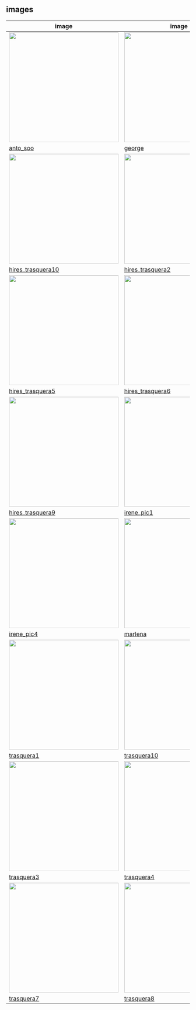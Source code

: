 ## images

|image|image|image|image|
|---|---|---|---|
| <img src="../assets/images/anto_soo.jpg" width="300px" /> | <img src="../assets/images/george.jpg" width="300px" /> | <img src="../assets/images/hector.jpg" width="300px" /> | <img src="../assets/images/hires_trasquera1.jpg" width="300px" /> |
| [anto_soo](https://sigrid-paintings.s3.amazonaws.com/assets/images/anto_soo.jpg) | [george](https://sigrid-paintings.s3.amazonaws.com/assets/images/george.jpg) | [hector](https://sigrid-paintings.s3.amazonaws.com/assets/images/hector.jpg) | [hires_trasquera1](https://sigrid-paintings.s3.amazonaws.com/assets/images/hires_trasquera1.jpg) |
| <img src="../assets/images/hires_trasquera10.jpg" width="300px" /> | <img src="../assets/images/hires_trasquera2.jpg" width="300px" /> | <img src="../assets/images/hires_trasquera3.jpg" width="300px" /> | <img src="../assets/images/hires_trasquera4.jpg" width="300px" /> |
| [hires_trasquera10](https://sigrid-paintings.s3.amazonaws.com/assets/images/hires_trasquera10.jpg) | [hires_trasquera2](https://sigrid-paintings.s3.amazonaws.com/assets/images/hires_trasquera2.jpg) | [hires_trasquera3](https://sigrid-paintings.s3.amazonaws.com/assets/images/hires_trasquera3.jpg) | [hires_trasquera4](https://sigrid-paintings.s3.amazonaws.com/assets/images/hires_trasquera4.jpg) |
| <img src="../assets/images/hires_trasquera5.jpg" width="300px" /> | <img src="../assets/images/hires_trasquera6.jpg" width="300px" /> | <img src="../assets/images/hires_trasquera7.jpg" width="300px" /> | <img src="../assets/images/hires_trasquera8.jpg" width="300px" /> |
| [hires_trasquera5](https://sigrid-paintings.s3.amazonaws.com/assets/images/hires_trasquera5.jpg) | [hires_trasquera6](https://sigrid-paintings.s3.amazonaws.com/assets/images/hires_trasquera6.jpg) | [hires_trasquera7](https://sigrid-paintings.s3.amazonaws.com/assets/images/hires_trasquera7.jpg) | [hires_trasquera8](https://sigrid-paintings.s3.amazonaws.com/assets/images/hires_trasquera8.jpg) |
| <img src="../assets/images/hires_trasquera9.jpg" width="300px" /> | <img src="../assets/images/irene_pic1.jpg" width="300px" /> | <img src="../assets/images/irene_pic2.jpg" width="300px" /> | <img src="../assets/images/irene_pic3.jpg" width="300px" /> |
| [hires_trasquera9](https://sigrid-paintings.s3.amazonaws.com/assets/images/hires_trasquera9.jpg) | [irene_pic1](https://sigrid-paintings.s3.amazonaws.com/assets/images/irene_pic1.jpg) | [irene_pic2](https://sigrid-paintings.s3.amazonaws.com/assets/images/irene_pic2.jpg) | [irene_pic3](https://sigrid-paintings.s3.amazonaws.com/assets/images/irene_pic3.jpg) |
| <img src="../assets/images/irene_pic4.jpg" width="300px" /> | <img src="../assets/images/marlena-politopoulou.jpg" width="300px" /> | <img src="../assets/images/sozita_goudouna.jpg" width="300px" /> | <img src="../assets/images/spilios.jpg" width="300px" /> |
| [irene_pic4](https://sigrid-paintings.s3.amazonaws.com/assets/images/irene_pic4.jpg) | [marlena](https://sigrid-paintings.s3.amazonaws.com/assets/images/marlena-politopoulou.jpg) | [sozita_goudouna](https://sigrid-paintings.s3.amazonaws.com/assets/images/sozita_goudouna.jpg) | [spilios](https://sigrid-paintings.s3.amazonaws.com/assets/images/spilios.jpg) |
| <img src="../assets/images/trasquera1.jpg" width="300px" /> | <img src="../assets/images/trasquera10.jpg" width="300px" /> | <img src="../assets/images/trasquera11.jpg" width="300px" /> | <img src="../assets/images/trasquera2.jpg" width="300px" /> |
| [trasquera1](https://sigrid-paintings.s3.amazonaws.com/assets/images/trasquera1.jpg) | [trasquera10](https://sigrid-paintings.s3.amazonaws.com/assets/images/trasquera10.jpg) | [trasquera11](https://sigrid-paintings.s3.amazonaws.com/assets/images/trasquera11.jpg) | [trasquera2](https://sigrid-paintings.s3.amazonaws.com/assets/images/trasquera2.jpg) |
| <img src="../assets/images/trasquera3.jpg" width="300px" /> | <img src="../assets/images/trasquera4.jpg" width="300px" /> | <img src="../assets/images/trasquera5.jpg" width="300px" /> | <img src="../assets/images/trasquera6.jpg" width="300px" /> |
| [trasquera3](https://sigrid-paintings.s3.amazonaws.com/assets/images/trasquera3.jpg) | [trasquera4](https://sigrid-paintings.s3.amazonaws.com/assets/images/trasquera4.jpg) | [trasquera5](https://sigrid-paintings.s3.amazonaws.com/assets/images/trasquera5.jpg) | [trasquera6](https://sigrid-paintings.s3.amazonaws.com/assets/images/trasquera6.jpg) |
| <img src="../assets/images/trasquera7.jpg" width="300px" /> | <img src="../assets/images/trasquera8.jpg" width="300px" /> | <img src="../assets/images/trasquera9.jpg" width="300px" /> |  |
| [trasquera7](https://sigrid-paintings.s3.amazonaws.com/assets/images/trasquera7.jpg) | [trasquera8](https://sigrid-paintings.s3.amazonaws.com/assets/images/trasquera8.jpg) | [trasquera9](https://sigrid-paintings.s3.amazonaws.com/assets/images/trasquera9.jpg) |  |

